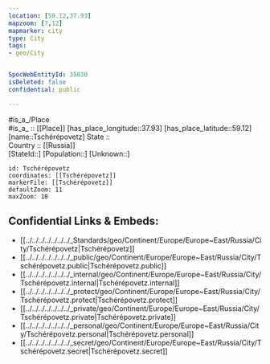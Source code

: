 ```yaml
---
location: [59.12,37.93] 
mapzoom: [7,12] 
mapmarker: city 
type: City
tags:
- geo/City


SpocWebEntityId: 35030
isDeleted: false
confidential: public

---
```

#is_a_/Place  
#is_a_ :: [[Place]] 
[has_place_longitude::37.93] 
[has_place_latitude::59.12] 
[name::Tschérépovetz] 
State ::  
Country :: [[Russia]]  
[StateId::] 
[Population::] 
[Unknown::] 


```leaflet
id: Tschérépovetz
coordinates: [[Tschérépovetz]] 
markerFile: [[Tschérépovetz]] 
defaultZoom: 11 
maxZoom: 18
```


## Confidential Links & Embeds: 
- [[../../../../../../../_Standards/geo/Continent/Europe/Europe~East/Russia/City/Tschérépovetz|Tschérépovetz]] 
- [[../../../../../../../_public/geo/Continent/Europe/Europe~East/Russia/City/Tschérépovetz.public|Tschérépovetz.public]] 
- [[../../../../../../../_internal/geo/Continent/Europe/Europe~East/Russia/City/Tschérépovetz.internal|Tschérépovetz.internal]] 
- [[../../../../../../../_protect/geo/Continent/Europe/Europe~East/Russia/City/Tschérépovetz.protect|Tschérépovetz.protect]] 
- [[../../../../../../../_private/geo/Continent/Europe/Europe~East/Russia/City/Tschérépovetz.private|Tschérépovetz.private]] 
- [[../../../../../../../_personal/geo/Continent/Europe/Europe~East/Russia/City/Tschérépovetz.personal|Tschérépovetz.personal]] 
- [[../../../../../../../_secret/geo/Continent/Europe/Europe~East/Russia/City/Tschérépovetz.secret|Tschérépovetz.secret]] 
